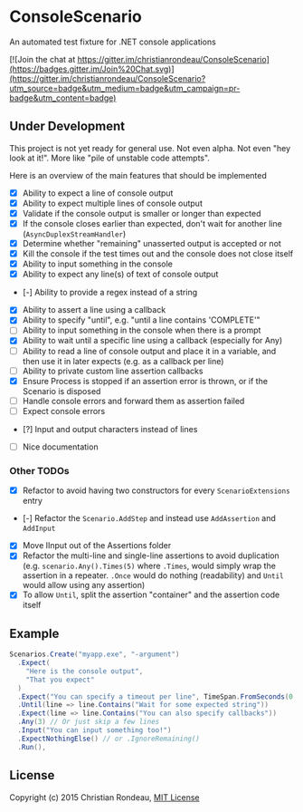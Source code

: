 # ConsoleScenario

An automated test fixture for .NET console applications

[![Join the chat at https://gitter.im/christianrondeau/ConsoleScenario](https://badges.gitter.im/Join%20Chat.svg)](https://gitter.im/christianrondeau/ConsoleScenario?utm_source=badge&utm_medium=badge&utm_campaign=pr-badge&utm_content=badge)

## Under Development

This project is not yet ready for general use. Not even alpha. Not even "hey look at it!". More like "pile of unstable code attempts".

Here is an overview of the main features that should be implemented

- [X] Ability to expect a line of console output
- [X] Ability to expect multiple lines of console output
- [X] Validate if the console output is smaller or longer than expected
- [X] If the console closes earlier than expected, don't wait for another line (`AsyncDuplexStreamHandler`)
- [X] Determine whether "remaining" unasserted output is accepted or not
- [X] Kill the console if the test times out and the console does not close itself
- [X] Ability to input something in the console
- [X] Ability to expect any line(s) of text of console output
- [-] Ability to provide a regex instead of a string
- [X] Ability to assert a line using a callback
- [X] Ability to specify "until", e.g. "until a line contains 'COMPLETE'"
- [ ] Ability to input something in the console when there is a prompt
- [X] Ability to wait until a specific line using a callback (especially for Any)
- [ ] Ability to read a line of console output and place it in a variable, and then use it in later expects (e.g. as a callback per line)
- [ ] Ability to private custom line assertion callbacks
- [X] Ensure Process is stopped if an assertion error is thrown, or if the Scenario is disposed
- [ ] Handle console errors and forward them as assertion failed
- [ ] Expect console errors
- [?] Input and output characters instead of lines
- [ ] Nice documentation

### Other TODOs

- [X] Refactor to avoid having two constructors for every `ScenarioExtensions` entry
- [-] Refactor the `Scenario.AddStep` and instead use `AddAssertion` and `AddInput`
- [X] Move IInput out of the Assertions folder
- [X] Refactor the multi-line and single-line assertions to avoid duplication (e.g. `scenario.Any().Times(5)` where `.Times`, would simply wrap the assertion in a repeater. `.Once` would do nothing (readability) and `Until` would allow using any assertion)
- [X] To allow `Until`, split the assertion "container" and the assertion code itself

## Example

```csharp
Scenarios.Create("myapp.exe", "-argument")
  .Expect(
    "Here is the console output",
    "That you expect"
  )
  .Expect("You can specify a timeout per line", TimeSpan.FromSeconds(0.5))
  .Until(line => line.Contains("Wait for some expected string"))
  .Expect(line => line.Contains("You can also specify callbacks"))
  .Any(3) // Or just skip a few lines
  .Input("You can input something too!")
  .ExpectNothingElse() // or .IgnoreRemaining()
  .Run(),
```

## License

Copyright (c) 2015 Christian Rondeau, [MIT License](LICENSE)